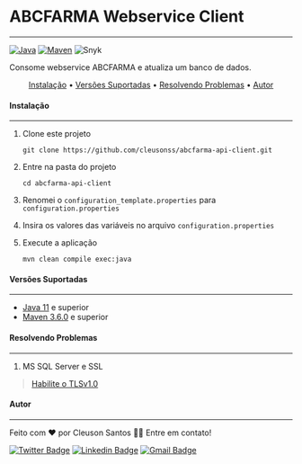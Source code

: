 # ABCFARMA Webservice Client
---
 [![Java](https://img.shields.io/badge/Java-11-blue?logo=Java&style=flat)](https://adoptopenjdk.net/index.html)
 [![Maven](https://img.shields.io/badge/Maven-3.6.0-blue?logo=ApacheMaven&style=flat)](https://maven.apache.org/index.html)
 ![Snyk](https://img.shields.io/badge/Snyk-passed-green?logo=Snyk&style=flat)

 Consome webservice ABCFARMA e atualiza um banco de dados.

<p align="center">
 <a href="#Instalação">Instalação</a> •
 <a href="#Versões Suportadas">Versões Suportadas</a> • 
 <a href="#Resolvendo Problemas">Resolvendo Problemas</a> •
 <a href="#autor">Autor</a>
</p>

 #### Instalação
 ----

 1. Clone este projeto
	```shell 
	git clone https://github.com/cleusonss/abcfarma-api-client.git 
	```

 2. Entre na pasta do projeto
	```shell
	cd abcfarma-api-client 
	```
 3. Renomei o `configuration_template.properties` para `configuration.properties`


 4. Insira os valores das variáveis no arquivo `configuration.properties`


 5. Execute a aplicação
	```shell
	mvn clean compile exec:java 
	```


 #### Versões Suportadas
 -----
 - [Java 11](https://adoptopenjdk.net/index.html) e superior
 - [Maven 3.6.0](https://maven.apache.org/index.html) e superior


 #### Resolvendo Problemas
 ----
 1. MS SQL Server e SSL
 > [Habilite o TLSv1.0](https://asyncstream.com/tutorials/java-tlsv10-not-accepted-by-client-preferences/)

#### Autor
----
Feito com ❤️ por Cleuson Santos 👋🏽 Entre em contato!

[![Twitter Badge](https://img.shields.io/badge/-@cleusonss-1ca0f1?style=flat-square&labelColor=1ca0f1&logo=twitter&logoColor=white&link=https://twitter.com/tgmarinho)](https://twitter.com/tgmarinho) 
[![Linkedin Badge](https://img.shields.io/badge/-CleusonSantos-blue?style=flat-square&logo=Linkedin&logoColor=white&link=https://www.linkedin.com/in/tgmarinho/)](https://www.linkedin.com/in/tgmarinho/)
[![Gmail Badge](https://img.shields.io/badge/-cleusonss@gmail.com-c14438?style=flat-square&logo=Gmail&logoColor=white&link=mailto:tgmarinho@gmail.com)](mailto:tgmarinho@gmail.com)
